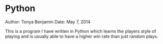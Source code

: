 Python
======
Author: Tonya Benjamin
Date: May 7, 2014

This is a program I have written in Python which learns the players style of playing and is usually able to have a higher win rate than just random plays.
